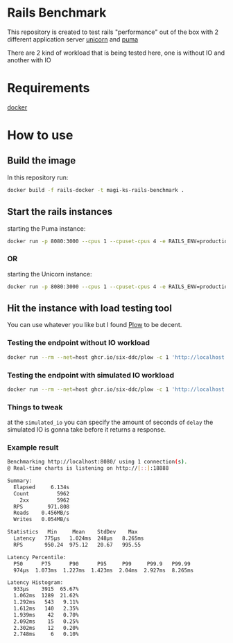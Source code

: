 # Rails Benchmark

This repository is created to test rails "performance" out of the box with 2 different application server [unicorn](https://github.com/defunkt/unicorn) and [puma](https://github.com/puma/puma)

There are 2 kind of workload that is being tested here, one is without IO and another with IO

# Requirements

[docker](https://www.docker.com/)

# How to use

## Build the image

In this repository run:
```bash
docker build -f rails-docker -t magi-ks-rails-benchmark .
```

## Start the rails instances
starting the Puma instance:
```bash
docker run -p 8080:3000 --cpus 1 --cpuset-cpus 4 -e RAILS_ENV=production magi-ks-rails-benchmark bundle exec rails s -b 0.0.0.0
```

### OR

starting the Unicorn instance:
```bash
docker run -p 8080:3000 --cpus 1 --cpuset-cpus 4 -e RAILS_ENV=production magi-ks-rails-benchmark bundle exec unicorn
```

## Hit the instance with load testing tool
You can use whatever you like but I found [Plow](https://github.com/six-ddc/plow) to be decent.

### Testing the endpoint without IO workload
```bash
docker run --rm --net=host ghcr.io/six-ddc/plow -c 1 'http://localhost:8080/'
```

### Testing the endpoint with simulated IO workload
```bash
docker run --rm --net=host ghcr.io/six-ddc/plow -c 1 'http://localhost:8080/simulated_io?delay=1'
```

### Things to tweak

at the `simulated_io` you can specify the amount of seconds of `delay` the simulated IO is gonna take before it returns a response.

### Example result
```bash
Benchmarking http://localhost:8080/ using 1 connection(s).
@ Real-time charts is listening on http://[::]:18888

Summary:
  Elapsed     6.134s
  Count         5962
    2xx         5962
  RPS        971.808
  Reads    0.456MB/s
  Writes   0.054MB/s

Statistics   Min     Mean    StdDev    Max
  Latency   775µs   1.024ms  248µs   8.265ms
  RPS       950.24  975.12   20.67   995.55

Latency Percentile:
  P50      P75      P90      P95     P99     P99.9   P99.99
  974µs  1.073ms  1.227ms  1.423ms  2.04ms  2.927ms  8.265ms

Latency Histogram:
  933µs    3915  65.67%
  1.062ms  1289  21.62%
  1.292ms   543   9.11%
  1.612ms   140   2.35%
  1.939ms    42   0.70%
  2.092ms    15   0.25%
  2.302ms    12   0.20%
  2.748ms     6   0.10%
```

